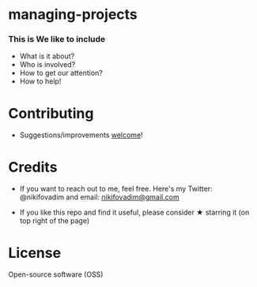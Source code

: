 # managing-projects

### This is We like to include 

- What is it about?
- Who is involved?
- How to get our attention?
- How to help!

# Contributing

  * Suggestions/improvements [welcome](https://github.com/vnikifirov/managing-projects/issues)!

# Credits

  * If you want to reach out to me, feel free. Here's my Twitter: @nikifovadim and email: nikifovadim@gmail.com
  
  * If you like this repo and find it useful, please consider ★ starring it (on top right of the page)

# License

  Open-source software (OSS) 
